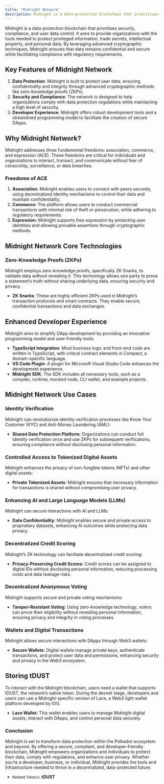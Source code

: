 ```yaml
---
title: 'Midnight Network'
description: Midnight is a data-protection blockchain that prioritizes security, compliance, and user data control
---
```


Midnight is a data-protection blockchain that prioritizes security, compliance, and user data control. It aims to provide organizations with the tools needed to protect privileged information, trade secrets, intellectual property, and personal data. By leveraging advanced cryptographic techniques, Midnight ensures that data remains confidential and secure while facilitating compliance with regulatory requirements.

## Key Features of Midnight Network

1. **Data Protection**: Midnight is built to protect user data, ensuring confidentiality and integrity through advanced cryptographic methods like zero-knowledge proofs (ZKPs).
2. **Security and Compliance**: The network is designed to help organizations comply with data protection regulations while maintaining a high level of security.
3. **Developer Experience**: Midnight offers robust development tools and a streamlined programming model to facilitate the creation of secure DApps.

## Why Midnight Network?

Midnight addresses three fundamental freedoms: association, commerce, and expression (ACE). These freedoms are critical for individuals and organizations to interact, transact, and communicate without fear of censorship, surveillance, or data breaches.

### Freedoms of ACE

1. **Association**: Midnight enables users to connect with peers securely, using decentralized identity mechanisms to control their data and maintain confidentiality.
2. **Commerce**: The platform allows users to conduct commercial transactions with minimal risk of theft or persecution, while adhering to regulatory requirements.
3. **Expression**: Midnight supports free expression by protecting user identities and allowing provable assertions through cryptographic methods.

## Midnight Network Core Technologies

### Zero-Knowledge Proofs (ZKPs)

Midnight employs zero-knowledge proofs, specifically ZK Snarks, to validate data without revealing it. This technology allows one party to prove a statement’s truth without sharing underlying data, ensuring security and privacy.

- **ZK Snarks**: These are highly efficient ZKPs used in Midnight’s transaction protocols and smart contracts. They enable secure, confidential transactions and data exchanges.

Enhanced Developer Experience
-----------------------------

Midnight aims to simplify DApp development by providing an innovative programming model and user-friendly tools:

- **TypeScript Integration**: Most business logic and front-end code are written in TypeScript, with critical contract elements in Compact, a domain-specific language.
- **VS Code Plugin**: A plugin for Microsoft Visual Studio Code enhances the development experience.
- **Midnight SDK**: The SDK includes all necessary tools, such as a compiler, runtime, mocked node, CLI wallet, and example projects.

Midnight Network Use Cases
--------------------------

### Identity Verification

Midnight can revolutionize identity verification processes like Know Your Customer (KYC) and Anti-Money Laundering (AML):

- **Shared Data Protection Platform**: Organizations can conduct full identity verification once and use ZKPs for subsequent verifications, ensuring compliance without disclosing personal information.

### Controlled Access to Tokenized Digital Assets

Midnight enhances the privacy of non-fungible tokens (NFTs) and other digital assets:

- **Private Tokenized Assets**: Midnight ensures that necessary information for transactions is shared without compromising user privacy.

### Enhancing AI and Large Language Models (LLMs)

Midnight can secure interactions with AI and LLMs:

- **Data Confidentiality**: Midnight enables secure and private access to proprietary datasets, enhancing AI outcomes while protecting data privacy.

### Decentralized Credit Scoring

Midnight’s ZK technology can facilitate decentralized credit scoring:

- **Privacy-Preserving Credit Scores**: Credit scores can be assigned to digital IDs without disclosing personal information, reducing processing costs and data leakage risks.

### Decentralized Anonymous Voting

Midnight supports secure and private voting mechanisms:

- **Tamper-Resistant Voting**: Using zero-knowledge technology, voters can prove their eligibility without revealing personal information, ensuring privacy and integrity in voting processes.

### Wallets and Digital Transactions

Midnight allows secure interactions with DApps through Web3 wallets:

- **Secure Wallets**: Digital wallets manage private keys, authenticate transactions, and protect user data and permissions, enhancing security and privacy in the Web3 ecosystem.

Storing tDUST
-------------

To interact with the Midnight blockchain, users need a wallet that supports tDUST, the network’s native token. During the devnet stage, developers and users can use a Midnight-specific version of Lace, a Web3 light wallet platform developed by IOG.

- **Lace Wallet**: This wallet enables users to manage Midnight digital assets, interact with DApps, and control personal data securely.

### Conclusion

Midnight is set to transform data protection within the Polkadot ecosystem and beyond. By offering a secure, compliant, and developer-friendly blockchain, Midnight empowers organizations and individuals to protect their data, comply with regulations, and enhance user privacy. Whether you’re a developer, business, or individual, Midnight provides the tools and infrastructure needed to thrive in a decentralized, data-protected future.

- <small>Related Token/s:</small> **tDUST**
